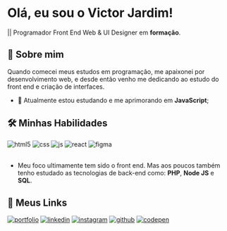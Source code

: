 # Olá, eu sou o Victor Jardim!
|| Programador Front End Web & UI Designer em **formação**.

## 🚀 Sobre mim
Quando comecei meus estudos em programação, me apaixonei por desenvolvimento web, e desde então venho me dedicando ao estudo do front end e criação de interfaces.

- 🧠 Atualmente estou estudando e me aprimorando em **JavaScript**;

## 🛠 Minhas Habilidades
<div style="display: inline_block">
  <img align="center" alt="html5" src="https://img.shields.io/badge/HTML5-E34F26?style=for-the-badge&logo=html5&logoColor=white" />
  <img align="center" alt="css" src="https://img.shields.io/badge/CSS3-1572B6?style=for-the-badge&logo=css3&logoColor=white" />
  <img align="center" alt="js" src="https://img.shields.io/badge/JavaScript-F7DF1E?style=for-the-badge&logo=javascript&logoColor=black" />
  <img align="center" alt="react" src="https://img.shields.io/badge/React-20232a?style=for-the-badge&logo=react&logoColor=61dafb" />
  <img align="center" alt="figma" src="https://img.shields.io/badge/Figma-7C4DFF?style=for-the-badge&logo=figma&logoColor=white" />
</div><br/>

- Meu foco ultimamente tem sido o front end. Mas aos poucos também tenho estudado as tecnologias de back-end como: **PHP**, **Node JS** e **SQL**.

## 🔗 Meus Links

[![portfolio](https://img.shields.io/badge/my_portfolio-76d?style=for-the-badge&logo=Home-Assistant&logoColor=white)](https://victorjardim.dev/)
[![linkedin](https://img.shields.io/badge/linkedin-0A66C2?style=for-the-badge&logo=linkedin&logoColor=white)](https://www.linkedin.com/in/victorjardim-dev/)
[![instagram](https://img.shields.io/badge/instagram-1DA1F2?style=for-the-badge&logo=instagram&logoColor=white)](https://www.instagram.com/victorjardim.dev/)
[![github](https://img.shields.io/badge/github-080808?style=for-the-badge&logo=github&logoColor=white)](https://codepen.io/victorjardimdev/)
[![codepen](https://img.shields.io/badge/codepen-303030?style=for-the-badge&logo=codepen&logoColor=white)](https://codepen.io/victorjardimdev/)

